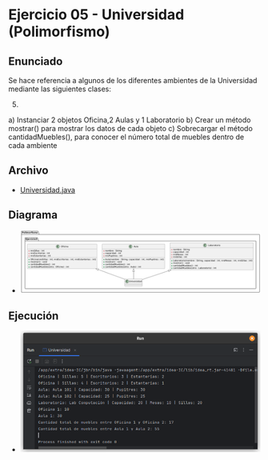 # Ejercicio 05 - Universidad (Polimorfismo)

## Enunciado

Se hace referencia a algunos de los diferentes ambientes de la Universidad mediante las siguientes clases:

5.
  a) Instanciar 2 objetos Oficina,2 Aulas y 1 Laboratorio
  b) Crear un método mostrar() para mostrar los datos de cada objeto
  c) Sobrecargar el método cantidadMuebles(), para conocer el número total de muebles dentro de cada ambiente

## Archivo

- [Universidad.java](./Universidad.java)

## Diagrama

- ![Diagrama](./image.png)

## Ejecución

- ![Ejecución](./img.png)
